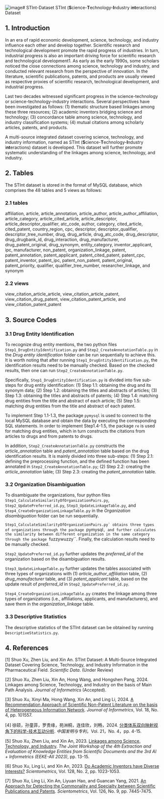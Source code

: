 ![image](https://github.com/user-attachments/assets/56251bc7-7632-401c-9f24-f89574703626)# STInt-Dataset
STInt (**S**cience-**T**echnology-**I**ndustry i**nt**eractions) Dataset

## 1. Introduction
In an era of rapid economic development, science, technology, and industry influence each other and develop together. Scientific research and technological development promote the rapid progress of industries. In turn, industrial progress is also an important driving force for scientific research and technological development1. As early as the early 1990s, some scholars noticed the close connections among science, technology and industry, and conducted relevant research from the perspective of innovation. In the literature, scientific publications, patents, and products are usually viewed as respective proxies of scientific research, technological development, and industrial progress.

Last two decades witnessed significant progress in the science-technology or science-technology-industry interactions. Several perspectives have been investigated as follows: (1) thematic structure based linkages among these three resources; (2) academic inventors bridging science and technology; (3) concordance table among science, technology, and industry classification systems; (4) mutual citations among scholarly articles, patents, and products.

A multi-source integrated dataset covering science, technology, and industry information, named as STInt (**S**cience-**T**echnology-**I**ndustry i**nt**eractions) dataset is developed. This dataset will further promote systematic understanding of the linkages among science, technology, and industry. 
## 2. Tables
The STInt dataset is stored in the format of MySQL database, which comprises the 48 tables and 5 views as follows:
### 2.1 tables

affiliation, article, article_annotation, article_author, article_author_affiliation, article_category, article_cited_article, article_descriptor, article_descriptor_qualifier, atc_code, author, category, cited_article, cited_patent, country_region, cpc, descriptor, descriptor_qualifier, descriptor_tree_number, drug, drug_article, drug_atc_code, drug_descriptor, drug_drugbank_id, drug_interaction, drug_manufacturer, drug_patent_original, drug_synonym, entity_category, inventor_applicant, ipc, manufacturer, non_patent, organization_linkage, patent, patent_annotation, patent_applicant, patent_cited_patent, patent_cpc, patent_inventor, patent_ipc, patent_non_patent, patent_original, patent_priority, qualifier, qualifier_tree_number, researcher_linkage, and synonym

### 2.2 views

view_citation_article_article, view_citation_article_patent, view_citation_drug_patent, view_citation_patent_article, and view_citation_patent_patent

## 3. Source Codes
### 3.1 Drug Entity Identification
To recognize drug entity mentions, the two python files ``Step1_DrugEntityIdentification.py`` and ``Step2_CreateAnnotationTable.py`` in the *Drug entity identification* folder can be run sequentially to achieve this. It is worth noting that after running ``Step1_DrugEntityIdentification.py``, the identification results need to be manually checked. Based on the checked results, then one can run ``Step2_CreateAnnotationTable.py``.

Specifically, ``Step1_DrugEntityIdentification.py`` is divided into five sub-steps for drug entity identification: (1) Step 1.1: obtaining the drug and its synonym data; (2) Step 1.2: obtaining the titles and abstracts of articles; (3) Step 1.3: obtaining the titles and abstracts of patents; (4) Step 1.4: matching drug entities from the title and abstract of each article; (5) Step 1.5: matching drug entities from the title and abstract of each patent.

To implement Step 1.1-1.3, the package ``pymysql`` is used to connect to the local MySQL database and obtain the data by executing the corresponding SQL statements. In order to implement Step1.4-1.5, the package ``re`` is used for matching drug entities, which in turn constructs the citations from articles to drugs and from patents to drugs.

In addition, ``Step2_CreateAnnotationTable.py`` constructs the *article_annotation* table and *patent_annotation* table based on the drug identification results. It is mainly divided into three sub-steps: (1) Step 2.1: defining the preprocessing function, and the defined function has been annotated in ``Step2_CreateAnnotationTable.py``; (2) Step 2.2: creating the *article_annotation* table; (3) Step 2.3: creating the *patent_annotation* table.

### 3.2 Organization Disambiguation
To disambiguate the organizations, four python files ``Step1_CalculateSimilarityOfOrganizationPairs.py``, ``Step2_UpdatePreferred_id.py``, ``Step3_UpdateLinkageTable.py``, and ``Step4_CreateOrganizationLinkageTable.py`` in the *Organization disambiguation* folder can be run sequentially.

``Step1_CalculateSimilarityOfOrganizationPairs.py` obtains three types of organizations through the package ``pymysql``, and further calculates the similarity between different organization in the same category through the package ``fuzzywuzzy``. Finally, the calculation results need to be manually checked.

``Step2_UpdatePreferred_id.py`` further updates the *preferred_id* of the organization based on the disambiguation results.

``Step3_UpdateLinkageTable.py`` further updates the tables associated with three types of organizations with (1) *article_author_affiliation* table, (2) *drug_manufacturer* table, and (3) *patent_applicant* table, based on the update result of *preferred_id* in ``Step2_UpdatePreferred_id.py``.

``Step4_CreateOrganizationLinkageTable.py`` creates the linkage among three types of organizations (i.e., affiliations, applicants, and manufacturers), and save them in the *organization_linkage* table.

### 3.3 Descriptive Statistics
The descriptive statistics of the STInt dataset can be obtained by running ``DescriptiveStatistics.py``.

## 4. References
[1] Shuo Xu, Zhen Liu, and Xin An. STInt Dataset: A Multi-Source Integrated Dataset Covering Science, Technology, and Industry Information in the Pharmaceutical Field. *Scientific Data*. (Under Review)

[2] Shuo Xu, Zhen Liu, Xin An, Hong Wang, and Hongshen Pang, 2024. Linkages among Science, Technology, and Industry on the basis of Main Path Analysis. *Journal of Informetrics* (Accepted). 

[3] Shuo Xu, Xinyi Ma, Hong Wang, Xin An, and Ling Li, 2024. [A Recommendation Approach of Scientific Non-Patent Literature on the basis of Heterogeneous Information Network](https://doi.org/10.1016/j.joi.2024.101557). *Journal of Informetrics*, Vol. 18, No. 4, pp. 101557. 

[4] 徐硕，孙童菲，罗贵缘，苑洲桐，连佳欣，刘畅，2024. [分类体系双向映射视角下的科学-技术互动分析](https://doi.org/10.3969/j.issn.1672-6081.2024.04.001). *中国发明与专利*，Vol. 21，No. 4，pp. 4-15.

[5] Shuo Xu, Zhen Liu, and Xin An, 2023. [Linkages among Science, Technology, and Industry](https://ceur-ws.org/Vol-3451/paper3.pdf). *The Joint Workshop of the 4th Extraction and Evaluation of Knowledge Entities from Scientific Documents and the 3rd AI + Informetrics (EEKE-AII 2023)*, pp. 13-15.

[6] Shuo Xu, Ling Li, and Xin An, 2023. [Do Academic Inventors have Diverse Interests?](https://doi.org/10.1007/s11192-022-04587-0) *Scientometrics*, Vol. 128, No. 2, pp. 1023-1053. 

[7] Shuo Xu, Ling Li, Xin An, Liyuan Hao, and Guancan Yang, 2021. [An Approach for Detecting the Commonality and Specialty between Scientific Publications and Patents](https://doi.org/10.1007/s11192-021-04085-9). *Scientometrics*, Vol. 126, No. 9, pp. 7445-7475. 

